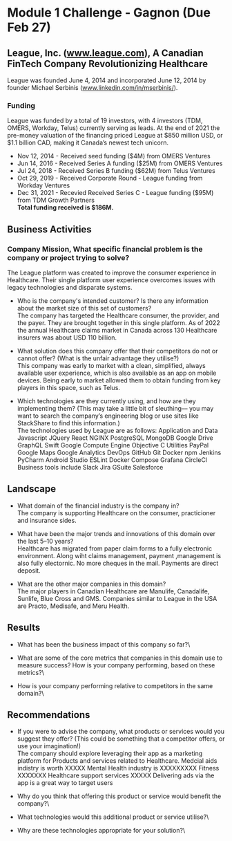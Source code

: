 # Module 1 Challenge - Gagnon (Due Feb 27)

## League, Inc. (www.league.com), A Canadian FinTech Company Revolutionizing Healthcare

League was founded June 4, 2014 and incorporated June 12, 2014 by founder Michael Serbinis (www.linkedin.com/in/mserbinis/).

### Funding 
League was funded by a total of 19 investors, with 4 investors (TDM, OMERS, Workday, Telus) currently serving as leads. 
At the end of 2021 the pre-money valuation of the financing priced League at $850 million USD, or $1.1 billion CAD, making it Canada’s newest tech unicorn.
* Nov 12, 2014 - Received seed funding ($4M) from OMERS Ventures
* Jun 14, 2016 - Received Series A funding ($25M) from OMERS Ventures
* Jul 24, 2018 - Received Series B funding ($62M) from Telus Ventures
* Oct 29, 2019 - Received Corporate Round - League funding from Workday Ventures
* Dec 31, 2021 - Recevied Received Series C - League funding ($95M) from TDM Growth Partners\
__Total funding received is $186M.__


## Business Activities

### Company Mission,  What specific financial problem is the company or project trying to solve?
The League platform was created to improve the consumer experience in Healthcare. Their single platform user experience overcomes issues with legacy technologies and disparate systems. 

* Who is the company's intended customer?  Is there any information about the market size of this set of customers?\
The company has targeted the Healthcare consumer, the provider, and the payer. They are brought together in this single platform.
As of 2022 the annual Healthcare claims market in Canada across 130 Healthcare insurers was about USD 110 billion.

* What solution does this company offer that their competitors do not or cannot offer? (What is the unfair advantage they utilise?)\
This company was early to market with a clean, simplified, always available user experience, which is also available as an app on mobile devices. Being early to market allowed them to obtain funding from key players in this space, such as Telus.

* Which technologies are they currently using, and how are they implementing them? (This may take a little bit of sleuthing–– you may want to search the company’s engineering blog or use sites like StackShare to find this information.)\
The technologies used by League are as follows:
Application and Data
Javascript
JQuery
React
NGINX
PostgreSQL
MongoDB
Google Drive
GraphQL
Swift 
Google Compute Engine
Objective C
Utilities
PayPal
Google Maps
Google Analytics
DevOps
GitHub
Git
Docker
npm
Jenkins
PyCharm
Android Studio
ESLint
Docker Compose
Grafana
CircleCl
Business tools include
Slack
Jira
GSuite
Salesforce


## Landscape

* What domain of the financial industry is the company in?\
The company is supporting Healthcare on the consumer, practicioner and insurance sides.

* What have been the major trends and innovations of this domain over the last 5–10 years?\
Healthcare has migrated from paper claim forms to a fully electronic environment. 
Along wiht claims management, payment ,management is also fully electornic. No more cheques in the mail. Payments are direct deposit.

* What are the other major companies in this domain?\
The major players in Canadian Healthcare are Manulife, Canadalife, Sunlife, Blue Cross and GMS.
Companies similar to League in the USA are Practo, Medisafe, and Meru Health.


## Results

* What has been the business impact of this company so far?\

* What are some of the core metrics that companies in this domain use to measure success? How is your company performing, based on these metrics?\

* How is your company performing relative to competitors in the same domain?\


## Recommendations

* If you were to advise the company, what products or services would you suggest they offer? (This could be something that a competitor offers, or use your imagination!)\
The company should explore leveraging their app as a marketing platform for Products and services related to Healthcare. 
Medcial aids indistry is worth XXXXX
Mental Health industry is XXXXXXXXX
Fitness XXXXXXX
Healthcare support services XXXXX
Delivering ads via the app is a great way to target users





* Why do you think that offering this product or service would benefit the company?\

* What technologies would this additional product or service utilise?\

* Why are these technologies appropriate for your solution?\
